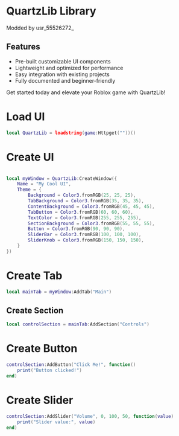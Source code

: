 # QuartzLib Library

Modded by usr_55526272_
## Features
- Pre-built customizable UI components
- Lightweight and optimized for performance
- Easy integration with existing projects
- Fully documented and beginner-friendly

Get started today and elevate your Roblox game with QuartzLib!

# Load UI
```lua
local QuartzLib = loadstring(game:Httpget(""))()
```
# Create UI
```lua

local myWindow = QuartzLib:CreateWindow({
    Name = "My Cool UI",
    Theme = {
        Background = Color3.fromRGB(25, 25, 25),
        TabBackground = Color3.fromRGB(35, 35, 35),
        ContentBackground = Color3.fromRGB(45, 45, 45),
        TabButton = Color3.fromRGB(60, 60, 60),
        TextColor = Color3.fromRGB(255, 255, 255),
        SectionBackground = Color3.fromRGB(55, 55, 55),
        Button = Color3.fromRGB(90, 90, 90),
        SliderBar = Color3.fromRGB(100, 100, 100),
        SliderKnob = Color3.fromRGB(150, 150, 150),
    }
})
```

# Create Tab
```lua
local mainTab = myWindow:AddTab("Main")
```

## Create Section
```lua
local controlSection = mainTab:AddSection("Controls")
```

# Create Button
```lua
controlSection:AddButton("Click Me!", function()
    print("Button clicked!")
end)
```

# Create Slider
```lua
controlSection:AddSlider("Volume", 0, 100, 50, function(value)
    print("Slider value:", value)
end)
```
